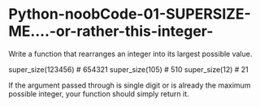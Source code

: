 # Python-noobCode-01-SUPERSIZE-ME....-or-rather-this-integer-

Write a function that rearranges an integer into its largest possible value.

super_size(123456) # 654321
super_size(105)    # 510
super_size(12)     # 21

If the argument passed through is single digit or is already the maximum possible integer, your function should simply return it.
